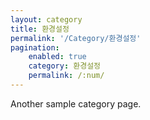 ```yaml
---
layout: category
title: 환경설정
permalink: '/Category/환경설정'
pagination:
    enabled: true
    category: 환경설정
    permalink: /:num/
---
```


Another sample category page.
